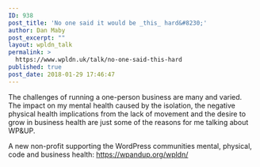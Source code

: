 ```yaml
---
ID: 938
post_title: 'No one said it would be _this_ hard&#8230;'
author: Dan Maby
post_excerpt: ""
layout: wpldn_talk
permalink: >
  https://www.wpldn.uk/talk/no-one-said-this-hard
published: true
post_date: 2018-01-29 17:46:47
---
```

The challenges of running a one-person business are many and varied.  The impact on my mental health caused by the isolation, the negative physical health implications from the lack of movement and the desire to grow in business health are just some of the reasons for me talking about WP&amp;UP.

A new non-profit supporting the WordPress communities mental, physical, code and business health: <a href="https://wpandup.org/wpldn/">https://wpandup.org/wpldn/</a>